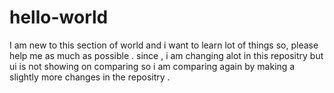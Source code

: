 # hello-world
I am new to this section of world and i want to learn lot of things so, please help me as much as possible .
since , i am changing alot in this repositry but ui is not showing on comparing so i am comparing again by making a slightly more changes in the repositry .
